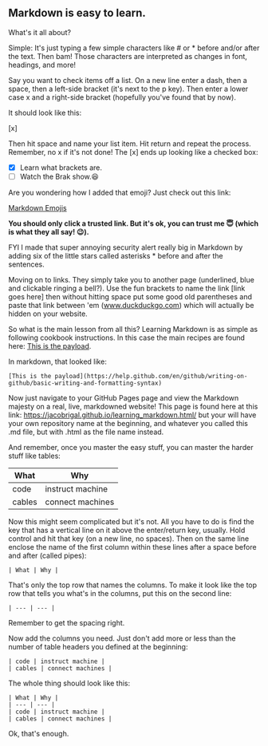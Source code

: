 ## Markdown is easy to learn. 

What's it all about?

Simple: 
It's just typing a few simple characters like # or * before and/or after the text. Then bam! Those characters are interpreted as changes in font, headings, and more!

Say you want to check items off a list. On a new line enter a dash, then a space, then a left-side bracket (it's next to the p key). Then enter a lower case x and a right-side bracket (hopefully you've found that by now). 

It should look like this:

[x]

Then hit space and name your list item. Hit return and repeat the process. Remember, no x if it's not done! The [x] ends up looking like a checked box: 

- [x] Learn what brackets are.
- [ ] Watch the Brak show.:laughing: 

Are you wondering how I added that emoji? Just check out this link:

[Markdown Emojis](https://www.webfx.com/tools/emoji-cheat-sheet/) 

******You should only click a trusted link. But it's ok, you can trust me 
:innocent:
(which is what they all say! :wink:).******

FYI I made that super annoying security alert really big in Markdown by adding six of the little stars called asterisks * before and after the sentences.

Moving on to links. They simply take you to another page (underlined, blue and clickable ringing a bell?). Use the fun brackets to name the link [link goes here] then without hitting space put some good old parentheses and paste that link between 'em (www.duckduckgo.com) which will actually be hidden on your website. 

So what is the main lesson from all this? Learning Markdown is as simple as following cookbook instructions. In this case the main recipes are found here: [This is the payload](https://help.github.com/en/github/writing-on-github/basic-writing-and-formatting-syntax). 

In markdown, that looked like: 

`[This is the payload](https://help.github.com/en/github/writing-on-github/basic-writing-and-formatting-syntax)`


Now just navigate to your GitHub Pages page and view the Markdown majesty on a real, live, markdowned website! This page is found here at this link: https://jacobrigal.github.io/learning_markdown.html/ but your will have your own repository name at the beginning, and whatever you called this .md file, but with .html as the file name instead.

And remember, once you master the easy stuff, you can master the harder stuff like tables: 

| What | Why |
| --- | --- |
| code | instruct machine |
| cables | connect machines |

Now this might seem complicated but it's not. All you have to do is find the key that has a vertical line on it above the enter/return key, usually. Hold control and hit that key (on a new line, no spaces). Then on the same line enclose the name of the first column within these lines after a space before and after (called pipes):

`| What | Why |`

That's only the top row that names the columns. To make it look like the top row that tells you what's in the columns, put this on the second line: 

`| --- | --- |` 

Remember to get the spacing right.  

Now add the columns you need. Just don't add more or less than the number of table headers you defined at the beginning:

`| code | instruct machine |` <br>
`| cables | connect machines |`

The whole thing should look like this:

`| What | Why |` <br>
`| --- | --- |` <br>
`| code | instruct machine |` <br>
`| cables | connect machines |` 

Ok, that's enough.

